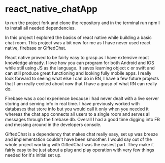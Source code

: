 # react_native_chatApp

to run the project fork and clone the repository and in the terminal run npm I to install all needed dependencies.

In this project I explored the basics of react native while building a basic chat room. This project was a bit new for me as I have never used react native, firebase or GiftedChat.

React native proved to be fairly easy to grasp as I have extensive react knowledge already. I love how you can program for both Android and IOS while still using JS as the language. It saves learning object c or swift and can still produce great functioning and looking fully mobile apps. I really look forward to seeing what else I can do in RN, I have a few future projects that I am really excited about now that I have a grasp of what RN can really do.

Firebase was a cool experience because i had never dealt with a live server storing and serving info in real time. I have previously worked with databases that store info but you would call it only when you needed it whereas the chat app connects all users to a single room and serves all messages through the firebase db. Overall I had a good time digging into FB and messing around in the developers console.

GiftedChat is a dependency that makes chat really easy, set up was breeze and implementation couldn't have been smoother. I would say out of the whole project working with GiftedChat was the easiest part. They make it fairly easy to be just about a plug and play operation with very few things needed for it's initial set up.
